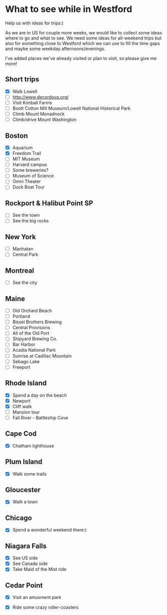 # What to see while in Westford
Help us with ideas for trips:)

As we are in US for couple more weeks, we would like to collect some ideas where to go and what to see. We need some ideas for all-weekend trips but also for something close to Westford which we can use to fill the time gaps and maybe some weekday afternoons/evenings.

I've added places we've already visited or plan to visit, so please give me more!
## Short trips

- [x] Walk Lowell
- [ ] http://www.decordova.org/
- [ ] Visit Kimball Farms
- [ ] Boott Cotton Mill Museum/Lowell National Historical Park
- [ ] Climb Mount Monadnock
- [ ] Climb/drive Mount Washington

## Boston

- [x] Aquarium
- [x] Freedom Trail
- [ ] MIT Museum
- [ ] Harvard campus
- [ ] Some breweries?
- [ ] Museum of Science
 - [ ] Omni Theater 
- [ ] Duck Boat Tour

## Rockport & Halibut Point SP

- [ ] See the town
- [ ] See the big rocks

## New York

- [ ] Manhatan
- [ ] Central Park

## Montreal

- [ ] See the city

## Maine

- [ ] Old Orchard Beach
- [ ] Portland
 - [ ] Bissel Brothers Brewing
 - [ ] Central Provisions
 - [ ] All of the Old Port
 - [ ] Shipyard Brewing Co.
- [ ] Bar Harbor
- [ ] Acadia National Park
 - [ ] Sunrise at Cadillac Mountain
- [ ] Sebago Lake
- [ ] Freeport

## Rhode Island

- [x] Spend a day on the beach
- [x] Newport
 - [x] Cliff walk
 - [ ] Mansion tour
- [ ] Fall River - Battleship Cove

## Cape Cod

- [x] Chatham lighthouse

## Plum Island

- [x] Walk some trails

## Gloucester

- [x] Walk a town

## Chicago

- [x] Spend a wonderful weekend there:)

## Niagara Falls

- [x] See US side
- [x] See Canada side
- [x] Take Maid of the Mist ride

## Cedar Point

- [x] Visit an amusment park
- [x] Ride some crazy roller-coasters



